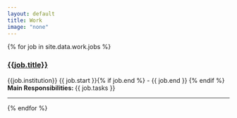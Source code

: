 ```yaml
---
layout: default
title: Work
image: "none"
---
```


{% for job in site.data.work.jobs %}

<h3> <a href="{{ job.url }}"> {{job.title}} </a> </h3>
<i class="fa fa-map-marker"></i> {{job.institution}}   
<i class="fa fa-calendar"></i> {{ job.start }}{% if job.end %} - {{ job.end }} {% endif %}  
<br>
<strong> Main Responsibilities: </strong>{{ job.tasks }}

---

{% endfor %}
